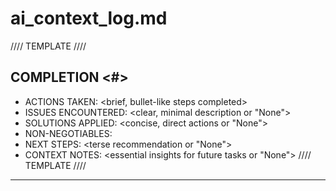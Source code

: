 # ai_context_log.md

//// TEMPLATE ////
## COMPLETION <#>
- ACTIONS TAKEN: <brief, bullet-like steps completed>
- ISSUES ENCOUNTERED: <clear, minimal description or "None">
- SOLUTIONS APPLIED: <concise, direct actions or "None">
- NON-NEGOTIABLES: <critical dependencies or requirements noticed>
- NEXT STEPS: <terse recommendation or "None">
- CONTEXT NOTES: <essential insights for future tasks or "None">
//// TEMPLATE ////

---

